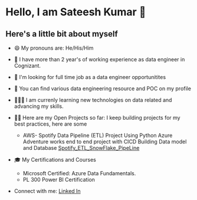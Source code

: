# Hello, I am Sateesh Kumar 👋
## Here's a little bit about myself
- 😄 My pronouns are: He/His/Him

- 🔭 I have more than 2 year's of working experience as data engineer in Cognizant.

- 👯 I'm looking for full time job as a data engineer opportunitites
- 🤘 You can find various data engineering resource and POC on my profile
- 🧑🏻🌱 I am currenly learning new technologies on data related and advancing my skills.
- 👨‍💻 Here are my Open Projects so far: I keep building projects for my best practices, here are some
     - AWS- Spotify Data Pipeline (ETL) Project Using Python
Azure Adventure works end to end project with CICD
Building Data model and Database [Spotify_ETL_SnowFlake_PipeLine](https://github.com/Sateesh0364/Spotify_Snowflake_PipeLine)
- 🎓 My Certifications and Courses
    - Microsoft Certified: Azure Data Fundamentals.
    - PL 300 Power BI Certification
- Connect with me:
[Linked In](https://www.linkedin.com/in/sattari-sateesh-kumar/)



<!---
Sateesh0364/Sateesh0364 is a ✨ special ✨ repository because its `README.md` (this file) appears on your GitHub profile.
You can click the Preview link to take a look at your changes.
--->
